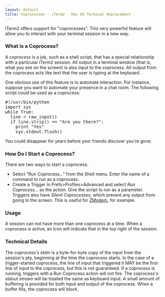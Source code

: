 ```yaml
---
layout: default
title: Coprocesses - iTerm2 - Mac OS Terminal Replacement
---
```

iTerm2 offers support for "coprocesses". This very powerful feature will allow you to interact with your terminal session in a new way.

### What is a Coprocess?

A *coprocess* is a job, such as a shell script, that has a special relationship with a particular iTerm2 session. All output in a terminal window (that is, what you see on the screen) is also input to the coprocess. All output from the coprocess acts like text that the user is typing at the keyboard.

One obvious use of this feature is to automate interaction. For instance, suppose you want to automate your presence in a chat room. The following script could be used as a coprocess:

<pre>
#!/usr/bin/python
import sys
while True:
&nbsp;&nbsp;line = raw_input()
&nbsp;&nbsp;if line.strip() == "Are you there?":
&nbsp;&nbsp;&nbsp;&nbsp;print "Yes"
&nbsp;&nbsp;&nbsp;&nbsp;sys.stdout.flush()
</pre>

You could disappear for years before your friends discover you're gone.

### How Do I Start a Coprocess?

There are two ways to start a coprocess.

  * Select "Run Coprocess..." from the Shell menu. Enter the name of a command to run as a coprocess.
  * Create a Trigger in Prefs&gt;Profiles&gt;Advanced and select *Run Coprocess...* as the action. Give the script to run as a parameter. Triggers also have *Silent Coprocesses*, which prevent any output from going to the screen. This is useful for <a href="https://github.com/mmastrac/iterm2-zmodem">ZModem</a>, for example.

### Usage

A session can not have more than one coprocess at a time. When a coprocess is active, an icon will indicate that in the top right of the session.

### Technical Details

The coprocess's stdin is a byte-for-byte copy of the input from the session's pty, beginning at the time the coprocess starts. In the case of a trigger-started coprocess, the line of input that triggered it MAY be the first line of input to the coprocess, but this is not guaranteed. If a coprocess is running, triggers with a Run Coprocess action will not fire. The coprocess's stdout stream will be treated the same as keyboard input. A small amount of buffering is provided for both input and output of the coprocess. When a buffer fills, the coprocess will block.
